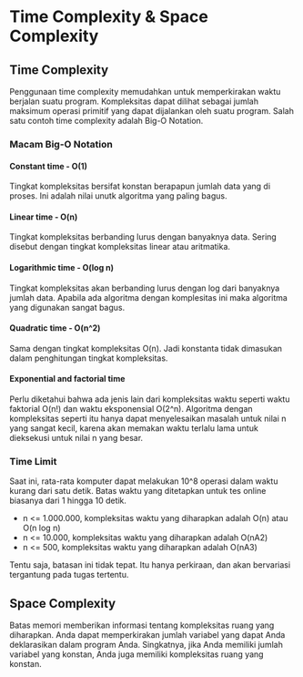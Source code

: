# Time Complexity & Space Complexity

## Time Complexity

Penggunaan time complexity memudahkan untuk memperkirakan waktu berjalan suatu program. Kompleksitas dapat dilihat sebagai jumlah maksimum operasi primitif yang dapat dijalankan oleh suatu program. Salah satu contoh time complexity adalah Big-O Notation.

### Macam Big-O Notation

#### Constant time - O(1)

Tingkat kompleksitas bersifat konstan berapapun jumlah data yang di proses. Ini adalah nilai unutk algoritma yang paling bagus.

#### Linear time - O(n)

Tingkat kompleksitas berbanding lurus dengan banyaknya data. Sering disebut dengan tingkat kompleksitas linear atau aritmatika.

#### Logarithmic time - O(log n)

Tingkat kompleksitas akan berbanding lurus dengan log dari banyaknya jumlah data. Apabila ada algoritma dengan komplesitas ini maka algoritma yang digunakan sangat bagus.

#### Quadratic time - O(n^2)

Sama dengan tingkat kompleksitas O(n). Jadi konstanta tidak dimasukan dalam penghitungan tingkat kompleksitas.

#### Exponential and factorial time

Perlu diketahui bahwa ada jenis lain dari kompleksitas waktu seperti waktu faktorial O(n!) dan waktu eksponensial O(2^n). Algoritma dengan kompleksitas seperti itu hanya dapat menyelesaikan masalah untuk nilai n yang sangat kecil, karena akan memakan waktu terlalu lama untuk dieksekusi untuk nilai n yang besar.

### Time Limit

Saat ini, rata-rata komputer dapat melakukan 10^8 operasi dalam waktu kurang dari satu detik. Batas waktu yang ditetapkan untuk tes online biasanya dari 1 hingga 10 detik.

-   n <= 1.000.000, kompleksitas waktu yang diharapkan adalah O(n) atau O(n log n)
-   n <= 10.000, kompleksitas waktu yang diharapkan adalah O(nA2)
-   n <= 500, kompleksitas waktu yang diharapkan adalah O(nA3)

Tentu saja, batasan ini tidak tepat. Itu hanya perkiraan, dan akan bervariasi tergantung pada tugas tertentu.

## Space Complexity

Batas memori memberikan informasi tentang kompleksitas ruang yang diharapkan. Anda dapat memperkirakan jumlah variabel yang dapat Anda deklarasikan dalam program Anda. Singkatnya, jika Anda memiliki jumlah variabel yang konstan, Anda juga memiliki kompleksitas ruang yang konstan.
